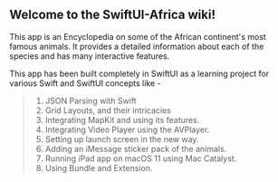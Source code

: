 ## Welcome to the SwiftUI-Africa wiki!

This app is an Encyclopedia on some of the African continent's most famous animals. It provides a detailed information about each of the species and has many interactive features.

This app has been built completely in SwiftUI as a learning project for various Swift and SwiftUI concepts like - 

> 1. JSON Parsing with Swift
> 2. Grid Layouts, and their intricacies
> 3. Integrating MapKit and using its features.
> 4. Integrating Video Player using the AVPlayer.
> 5. Setting up launch screen in the new way.
> 6. Adding an iMessage sticker pack of the animals.
> 7. Running iPad app on macOS 11 using Mac Catalyst.
> 8. Using Bundle and Extension.
